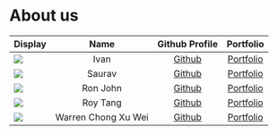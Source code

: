 # About us

Display |   Name   |               Github Profile                | Portfolio 
--------|:--------:|:-------------------------------------------:|:---------:
![](https://via.placeholder.com/100.png?text=Photo) |   Ivan   | [Github](https://github.com/ivanaitzliddat) | [Portfolio](docs/team/johndoe.md)
![](https://via.placeholder.com/100.png?text=Photo) | Saurav  |    [Github](https://github.com/matheril)    | [Portfolio](docs/team/johndoe.md)
![](https://via.placeholder.com/100.png?text=Photo) | Ron John |        [Github](https://github.com/)        | [Portfolio](docs/team/johndoe.md)
![](https://via.placeholder.com/100.png?text=Photo) | Roy Tang |        [Github](https://github.com/froststein)        | [Portfolio](docs/team/johndoe.md)
![](https://via.placeholder.com/100.png?text=Photo) | Warren Chong Xu Wei |   [Github](https://github.com/warrencxw)    | [Portfolio](docs/team/johndoe.md)
